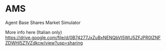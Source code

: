 # AMS
Agent Base Shares Market Simulator


More info here (Italian only)
https://drive.google.com/file/d/0B74277JxZuBxNENQbVI5WlJ5ZFJPR0lZNFZDWHI5Z1VZdkcw/view?usp=sharing

